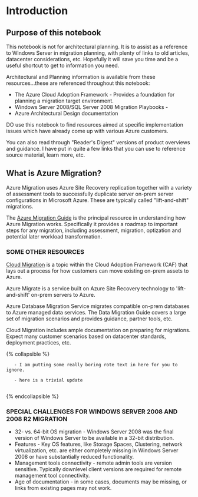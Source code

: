 # Introduction

## Purpose of this notebook

This notebook is not for architectural planning. It is to assist as a reference to Windows Server in migration planning, with plenty of links to old articles, datacenter considerations, etc. Hopefully it will save you time and be a useful shortcut to get to information you need.

Architectural and Planning information is available from these resources...these are referenced throughout this notebook: 
- The Azure Cloud Adoption Framework - Provides a foundation for planning a migration target environment.
- Windows Server 2008/SQL Server 2008 Migration Playbooks - 
- Azure Architectural Design documentation 

DO use this notebook to find resources aimed at specific implementation issues which have already come up with various Azure customers.

You can also read through "Reader's Digest" versions of product overviews and guidance. I have put in quite a few links that you can use to reference source material, learn more, etc. 

## What is Azure Migration?

Azure Migration uses Azure Site Recovery replication together with a variety of assessment tools to successfully duplicate server on-prem server configurations in Microsoft Azure. These are typically called "lift-and-shift" migrations.

The [Azure Migration Guide](https://docs.microsoft.com/en-us/azure/architecture/cloud-adoption/migrate/azure-migration-guide/?tabs=Overview) is the principal resource in understanding how Azure Migration works. Specifically it provides a roadmap to important steps for any migration, including assessment, migration, optization and potential later workload transformation.

### SOME OTHER RESOURCES

[Cloud Migration](https://docs.microsoft.com/en-us/azure/architecture/cloud-adoption/migrate/azure-migration-guide/index?tabs=Overview) is a topic within the Cloud Adoption Framework (CAF) that lays out a process for how customers can move existing on-prem assets to Azure. 

Azure Migrate is a service built on Azure Site Recovery technology to 'lift-and-shift' on-prem servers to Azure.

Azure Database Migration Service migrates compatible on-prem databases to Azure managed data services. The Data Migration Guide covers a large set of migration scenarios and provides guidance, partner tools, etc.

Cloud Migration includes ample documentation on preparing for migrations. Expect many customer scenarios based on datacenter standards, deployment practices, etc.

{% collapsible %}

```
   - I am putting some really boring rote text in here for you to ignore.
   
   - here is a trivial update
   
```
{% endcollapsible %}

### SPECIAL CHALLENGES FOR WINDOWS SERVER 2008 AND 2008 R2 MIGRATION

- 32- vs. 64-bit OS migration - Windows Server 2008 was the final version of Windows Server to be available in a 32-bit distribution.
- Features - Key OS features, like Storage Spaces, Clustering, network virtualization, etc. are either completely missing in Windows Server 2008 or have substantially reduced functionality.
- Management tools connectivity - remote admin tools are version sensitive. Typically downlevel client versions are required for remote management tool connectivity.
- Age of documentation - in some cases, documents may be missing, or links from existing pages may not work.

